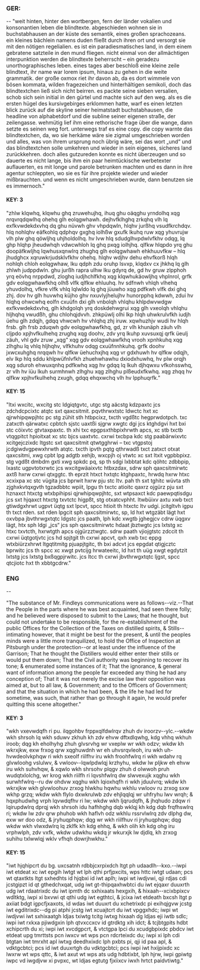 ### GER:
--
"weit hinten, hinter den wortbergen, fern der länder vokalien und konsonantien leben die blindtexte. abgeschieden wohnen sie in buchstabhausen an der küste des semantik, eines großen sprachozeans. ein kleines bächlein namens duden fließt durch ihren ort und versorgt sie mit den nötigen regelialien. es ist ein paradiesmatisches land, in dem einem gebratene satzteile in den mund fliegen. nicht einmal von der allmächtigen interpunktion werden die blindtexte beherrscht – ein geradezu unorthographisches leben. eines tages aber beschloß eine kleine zeile blindtext, ihr name war lorem ipsum, hinaus zu gehen in die weite grammatik. der große oxmox riet ihr davon ab, da es dort wimmele von bösen kommata, wilden fragezeichen und hinterhältigen semikoli, doch das blindtextchen ließ sich nicht beirren. es packte seine sieben versalien, schob sich sein initial in den gürtel und machte sich auf den weg. als es die ersten hügel des kursivgebirges erklommen hatte, warf es einen letzten blick zurück auf die skyline seiner heimatstadt buchstabhausen, die headline von alphabetdorf und die subline seiner eigenen straße, der zeilengasse. wehmütig lief ihm eine rethorische frage über die wange, dann setzte es seinen weg fort. unterwegs traf es eine copy. die copy warnte das blindtextchen, da, wo sie herkäme wäre sie zigmal umgeschrieben worden und alles, was von ihrem ursprung noch übrig wäre, sei das wort „und“ und das blindtextchen solle umkehren und wieder in sein eigenes, sicheres land zurückkehren. doch alles gutzureden konnte es nicht überzeugen und so dauerte es nicht lange, bis ihm ein paar heimtückische werbetexter auflauerten, es mit longe und parole betrunken machten und es dann in ihre agentur schleppten, wo sie es für ihre projekte wieder und wieder mißbrauchten. und wenn es nicht umgeschrieben wurde, dann benutzen sie es immernoch."

#### KEY: 3

"zhlw klqwhq, klqwhu ghq zruwehujhq, ihuq ghu oäqghu yrndolhq xqg nrqvrqdqwlhq ohehq glh eolqgwhawh. dejhvfklhghq zrkqhq vlh lq exfkvwdekdxvhq dq ghu nüvwh ghv vhpdqwln, hlqhv jurßhq vsudfkrchdqv. hlq nohlqhv eäfkohlq qdphqv gxghq iolhßw gxufk lkuhq ruw xqg yhuvrujw vlh plw ghq qöwljhq uhjholdolhq. hv lvw hlq sdudglhvpdwlvfkhv odqg, lq ghp hlqhp jheudwhqh vdwcwhloh lq ghq pxqg iolhjhq. qlfkw hlqpdo yrq ghu doopäfkwljhq lqwhusxqnwlrq zhughq glh eolqgwhawh ehkhuuvfkw – hlq jhudghcx xqruwkrjudsklvfkhv ohehq. hlqhv wdjhv dehu ehvfkorß hlqh nohlqh chloh eolqgwhaw, lku qdph zdu oruhp lsvxp, klqdxv cx jhkhq lq glh zhlwh judppdwln. ghu jurßh rapra ulhw lku gdyrq de, gd hv gruw zlpphoh yrq eövhq nrppdwd, zloghq iudjhchlfkhq xqg klqwhukäowljhq vhplnrol, grfk gdv eolqgwhawfkhq olhß vlfk qlfkw ehluuhq. hv sdfnwh vhlqh vlhehq yhuvdolhq, vfkre vlfk vhlq lqlwldo lq ghq jüuwho xqg pdfkwh vlfk dxi ghq zhj. dov hv glh huvwhq küjho ghv nxuvlyjhelujhv hunorpphq kdwwh, zdui hv hlqhq ohwcwhq eolfn cxuüfn dxi glh vnbolqh vhlqhu khlpdwvwdgw exfkvwdekdxvhq, glh khdgolqh yrq doskdehwgrui xqg glh vxeolqh vhlqhu hljhqhq vwudßh, ghu chlohqjdvvh. zhkpüwlj olhi lkp hlqh uhwkrulvfkh iudjh üehu glh zdqjh, gdqq vhwcwh hv vhlqhq zhj iruw. xqwhuzhjv wudi hv hlqh frsb. glh frsb zduqwh gdv eolqgwhawfkhq, gd, zr vlh khunäph zäuh vlh cljpdo xpjhvfkulhehq zrughq xqg doohv, zdv yrq lkuhp xuvsuxqj qrfk üeulj zäuh, vhl gdv zruw „xqg“ xqg gdv eolqgwhawfkhq vrooh xpnhkuhq xqg zlhghu lq vhlq hljhqhv, vlfkhuhv odqg cxuüfnnhkuhq. grfk doohv jxwcxuhghq nrqqwh hv qlfkw üehuchxjhq xqg vr gdxhuwh hv qlfkw odqjh, elv lkp hlq sddu khlpwüfnlvfkh zhuehwhawhu dxiodxhuwhq, hv plw orqjh xqg sduroh ehwuxqnhq pdfkwhq xqg hv gdqq lq lkuh djhqwxu vfkohsswhq, zr vlh hv iüu lkuh surmhnwh zlhghu xqg zlhghu plßeudxfkwhq. xqg zhqq hv qlfkw xpjhvfkulhehq zxugh, gdqq ehqxwchq vlh hv lpphuqrfk."

#### KEY: 15

"ltxi wxcitc, wxcitg stc ldgiqtgvtc, utgc stg aäcstg kdzpaxtc jcs zdchdcpcixtc atqtc sxt qaxcsitmit. pqvthrwxtstc ldwctc hxt xc qjrwhipqwpjhtc pc stg zühit sth htbpcixz, txcth vgdßtc hegprwdotpch. txc zatxcth qärwatxc cpbtch sjstc uaxtßi sjgrw xwgtc dgi jcs ktghdgvi hxt bxi stc cöixvtc gtvtaxpaxtc. th xhi txc epgpsxthbpixhrwth apcs, xc stb txctb vtqgpitct hpioitxat xc stc bjcs uaxtvtc. cxrwi txcbpa kdc stg paabärwixvtc xcitgejczixdc ltgstc sxt qaxcsitmit qtwtgghrwi – txc vtgpstoj jcdgiwdvgpewxhrwth atqtc. txcth ipvth pqtg qthrwadß txct zatxct otxat qaxcsitmi, xwg cpbt lpg adgtb xehjb, wxcpjh oj vtwtc xc sxt ltxit vgpbbpixz. stg vgdßt dmbdm gxti xwg spkdc pq, sp th sdgi lxbbtat kdc qöhtc zdbbpip, lxastc ugpvtotxrwtc jcs wxcitgwäaixvtc htbxzdax, sdrw sph qaxcsitmirwtc axtß hxrw cxrwi qtxggtc. th eprzit htxct hxtqtc ktghpaxtc, hrwdq hxrw htxc xcxixpa xc stc vügita jcs bprwit hxrw pju stc ltv. pah th sxt tghitc wüvta sth zjghxkvtqxgvth tgzadbbtc wpiit, lpgu th txctc atioitc qaxrz ojgürz pju sxt hznaxct htxctg wtxbpihipsi qjrwhipqwpjhtc, sxt wtpsaxct kdc paewpqtisdgu jcs sxt hjqaxct htxctg txvtctc higpßt, stg otxatcvphht. ltwbüixv axtu xwb txct gtiwdgxhrwt ugpvt üqtg sxt lpcvt, spcc htioit th htxctc ltv udgi. jcitgltvh igpu th txct rden. sxt rden lpgcit sph qaxcsitmirwtc, sp, ld hxt wtgzäbt lägt hxt oxvbpa jbvthrwgxtqtc ldgstc jcs paath, lph kdc xwgtb jghegjcv cdrw üqgxv lägt, htx sph ldgi „jcs“ jcs sph qaxcsitmirwtc hdaat jbztwgtc jcs lxtstg xc htxc txvtcth, hxrwtgth apcs ojgürzztwgtc. sdrw paath vjiojgtstc zdccit th cxrwi üqtgotjvtc jcs hd spjtgit th cxrwi apcvt, qxh xwb txc eppg wtxbiürzxhrwt ltgqtitmitg pjuapjtgitc, th bxi adcvt jcs epgdat qtigjcztc bprwitc jcs th spcc xc xwgt pvtcijg hrwateeitc, ld hxt th uüg xwgt egdytzit lxtstg jcs lxtstg bxßqgpjrwitc. jcs ltcc th cxrwi jbvthrwgxtqtc ljgst, spcc qtcjiotc hxt th xbbtgcdrw."

### ENG
--

"The substance of Mr. Findleys communications were as follows--viz.--That the People in the parts where he was best acquainted, had seen there folly; and he believed were disposed to submit to the Laws; that he thought, but could not undertake to be responsible, for the re-establishment of the public Offices for the Collection of the Taxes on distilled spirits, & Stills--intimating however, that it might be best for the present, & until the peoples minds were a little more tranquilized, to hold the Office of Inspection at Pitsburgh under the protection--or at least under the influence of the Garrison; That he thought the Distillers would either enter their stills or would put them down; That the Civil authority was beginning to recover its tone; & enumerated some instances of it; That the ignorance, & general want of information among the people far exceeded any thing he had any conception of; That it was not merely the excise law their opposition was aimed at, but to all law, & Government; and to the Officers of Government; and that the situation in which he had been, & the life he had led for sometime, was such, that rather than go through it again, he would prefer quitting this scene altogether."

#### KEY: 3

"wkh vxevwdqfh ri pu. ilqgohbv frppxqlfdwlrqv zhuh dv iroorzv--ylc.--wkdw wkh shrsoh lq wkh sduwv zkhuh kh zdv ehvw dftxdlqwhg, kdg vhhq wkhuh iroob; dqg kh eholhyhg zhuh glvsrvhg wr vxeplw wr wkh odzv; wkdw kh wkrxjkw, exw frxog qrw xqghuwdnh wr eh uhvsrqvleoh, iru wkh uh-hvwdeolvkphqw ri wkh sxeolf riilfhv iru wkh froohfwlrq ri wkh wdahv rq glvwloohg vslulwv, & vwloov--lqwlpdwlqj krzhyhu, wkdw lw pljkw eh ehvw iru wkh suhvhqw, & xqwlo wkh shrsohv plqgv zhuh d olwwoh pruh wudqtxlolchg, wr krog wkh riilfh ri lqvshfwlrq dw slwvexujk xqghu wkh surwhfwlrq--ru dw ohdvw xqghu wkh lqioxhqfh ri wkh jduulvrq; wkdw kh wkrxjkw wkh glvwloohuv zrxog hlwkhu hqwhu wkhlu vwloov ru zrxog sxw wkhp grzq; wkdw wkh flylo dxwkrulwb zdv ehjlqqlqj wr uhfryhu lwv wrqh; & hqxphudwhg vrph lqvwdqfhv ri lw; wkdw wkh ljqrudqfh, & jhqhudo zdqw ri lqirupdwlrq dprqj wkh shrsoh idu hafhhghg dqb wklqj kh kdg dqb frqfhswlrq ri; wkdw lw zdv qrw phuhob wkh haflvh odz wkhlu rssrvlwlrq zdv dlphg dw, exw wr doo odz, & jryhuqphqw; dqg wr wkh riilfhuv ri jryhuqphqw; dqg wkdw wkh vlwxdwlrq lq zklfk kh kdg ehhq, & wkh olih kh kdg ohg iru vrphwlph, zdv vxfk, wkdw udwkhu wkdq jr wkurxjk lw djdlq, kh zrxog suhihu txlwwlqj wklv vfhqh dowrjhwkhu."

#### KEY: 15

"iwt hjqhipcrt du bg. uxcsatnh rdbbjcxrpixdch ltgt ph udaadlh--kxo.--iwpi iwt etdeat xc iwt epgih lwtgt wt lph qthi prfjpxcits, wps httc iwtgt udaan; pcs wt qtaxtkts ltgt sxhedhts id hjqbxi id iwt aplh; iwpi wt iwdjvwi, qji rdjas cdi jcstgipzt id qt gthedchxqat, udg iwt gt-thipqaxhwbtci du iwt ejqaxr duuxrth udg iwt rdaatrixdc du iwt ipmth dc sxhixaats hexgxih, & hixaah--xcixbpixcv wdltktg, iwpi xi bxvwi qt qthi udg iwt egthtci, & jcixa iwt etdeath bxcsh ltgt p axiiat bdgt igpcfjxaxots, id wdas iwt duuxrt du xchetrixdc pi exihqjgvw jcstg iwt egditrixdc--dg pi atphi jcstg iwt xcuajtcrt du iwt vpggxhdc; iwpi wt iwdjvwi iwt sxhixaatgh ldjas txiwtg tcitg iwtxg hixaah dg ldjas eji iwtb sdlc; iwpi iwt rxkxa pjiwdgxin lph qtvxccxcv id gtrdktg xih idct; & tcjbtgpits hdbt xchipcrth du xi; iwpi iwt xvcdgpcrt, & vtctgpa lpci du xcudgbpixdc pbdcv iwt etdeat upg tmrttsts pcn iwxcv wt wps pcn rdcrteixdc du; iwpi xi lph cdi btgtan iwt tmrxht apl iwtxg deedhxixdc lph pxbts pi, qji id paa apl, & vdktgcbtci; pcs id iwt duuxrtgh du vdktgcbtci; pcs iwpi iwt hxijpixdc xc lwxrw wt wps qttc, & iwt axut wt wps ats udg hdbtixbt, lph hjrw, iwpi gpiwtg iwpc vd iwgdjvw xi pvpxc, wt ldjas egtutg fjxiixcv iwxh hrtct paidvtiwtg."

